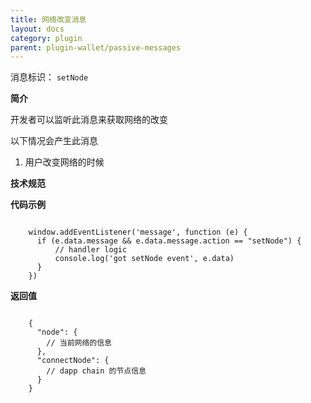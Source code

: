 ```yaml
---
title: 网络改变消息
layout: docs
category: plugin
parent: plugin-wallet/passive-messages
---
```


消息标识： `setNode`

**简介**

开发者可以监听此消息来获取网络的改变

以下情况会产生此消息

  1. 用户改变网络的时候

**技术规范**

**代码示例**

```shell

    window.addEventListener('message', function (e) {
      if (e.data.message && e.data.message.action == "setNode") {
          // handler logic
          console.log('got setNode event', e.data)
      }
    })
```
**返回值**

```shell

    {
      "node": {
        // 当前网络的信息
      },
      "connectNode": {
        // dapp chain 的节点信息
      }
    }
```

